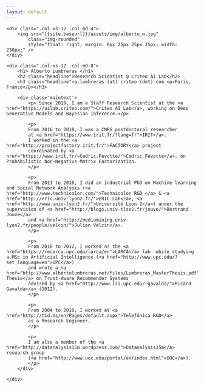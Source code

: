 ```yaml
---
layout: default
---
```


<div class="col-xs-12 col-md-12">

	<div class=".col-xs-12 .col-md-4">
		<img src="{{site.baseurl}}/assets/img/alberto_w.jpg" 
			class="img-rounded" 
			style="float: right; margin: 0px 25px 25px 25px; width: 250px;" />
	</div>

	<div class=".col-xs-12 .col-md-8">
		<h1> Alberto Lumbreras </h1>
		<h2 class="headline">Research Scientist @ Criteo AI Lab</h2>
		<h3 class="headline">a.lumbreras (at) criteo (dot) com <p>Paris, France</p></h3>

		<div class='maintext'>
			<p> Since 2019, I am a Staff Research Scientist at the <a href="https://ailab.criteo.com/">Criteo AI Lab</a>, working on Deep Generative Models and Bayesian Inference.</p>

			<p>
			From 2016 to 2018, I was a CNRS postdoctoral researcher
			at <a href="https://www.irit.fr/?lang=fr">IRIT</a>. 
			I worked in the <a href="http://projectfactory.irit.fr/">FACTORY</a> project 
			coordinated by <a href="https://www.irit.fr/~Cedric.Fevotte/">Cédric Févotte</a>, on Probabilistic Non-Negative Matrix Factorization.
			</p>

			<p>
			From 2013 to 2016, I did an industrial PhD on Machine learning and Social Network Analysis (<a href="http://www.technicolor.com/">Technicolor R&D </a> & <a href="http://eric.univ-lyon2.fr/">ERIC Lab</a>, <a href="http://www.univ-lyon2.fr/">Université Lyon 2</a>) under the supervision of <a href="http://blogs.univ-tlse2.fr/jouve/">Bertrand Jouve</a> 
			and <a href="http://mediamining.univ-lyon2.fr/people/velcin/">Julien Velcin</a>. 
			</p> 

			<p>
			From 2010 to 2012, I worked as the <a href="https://recerca.upc.edu/larca/en">LARCA</a> lab  while studying a MSc in Artificial Intelligence (<a href="http://www.upc.edu/?set_language=en">UPC</a>)
			and wrote a <a href="http://www.albertolumbreras.net/files/Lumbreras_MasterThesis.pdf">Master’s Thesis</a> on Trust-Aware Recommender Systems 
			advised by <a href="http://www.lsi.upc.edu/~gavalda/">Ricard Gavaldà</a> (2012).
			</p>

			<p>
			From 2004 to 2010, I worked at <a href="http://tid.es/en/Pages/default.aspx">Telefónica R&D</a> 
			as a Research Engineer. 
			</p>

			<p>
			I am also a member of the <a href="http://datanalysis15m.wordpress.com/">Datanalysis15m</a> research group 
			(<a href="http://www.uoc.edu/portal/en/index.html">UOC</a>).
			</p>
		</div>

	</div> 
</div>

